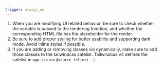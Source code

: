 ```yaml
---
trigger: always_on
---
```


1. When you are modifying UI related behavior, be sure to check whether the variable is passed to the rendering function, and whether the corresponding HTML file has the placeholder for the render.
2. Be sure to add proper styling for better usability and supporting dark mode. Avoid inline styles if possible.
3. If you are adding or removing classes via dynamically, make sure to add those classes to the tailwindcss safelist. Tailwindcss v4 defines the safelist in `app.css` via `@source inline(..)`.
